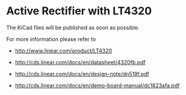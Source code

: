 Active Rectifier with LT4320
============================


The KiCad files will be published as soon as possible.

For more information please refer to 

- http://www.linear.com/product/LT4320

* http://cds.linear.com/docs/en/datasheet/4320fb.pdf

- http://cds.linear.com/docs/en/design-note/dn519f.pdf

- http://cds.linear.com/docs/en/demo-board-manual/dc1823afa.pdf

